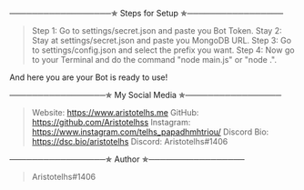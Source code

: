──────────────────✯ Steps for Setup ✯─────────────────
> Step 1: Go to settings/secret.json and paste you Bot Token.
> Stay 2: Stay at settings/secret.json and paste you MongoDB URL.
> Step 3: Go to settings/config.json and select the prefix you want.
> Step 4: Now go to your Terminal and do the command "node main.js" or "node .".

And here you are your Bot is ready to use!

─────────────────✯ My Social Media ✯─────────────────
> Website: https://www.aristotelhs.me
> GitHub: https://github.com/Aristotelhss
> Instagram: https://www.instagram.com/telhs_papadhmhtriou/
> Discord Bio: https://dsc.bio/aristotelhs
> Discord: Aristotelhs#1406

─────────────────✯ Author ✯─────────────────
> Aristotelhs#1406
